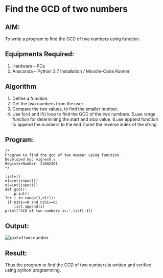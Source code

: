 # Find the GCD of two numbers

## AIM:
To write a program to find the GCD of two numbers using function.

## Equipments Required:
1. Hardware – PCs
2. Anaconda – Python 3.7 Installation / Moodle-Code Runner

## Algorithm
1. Define a function.
2. Get the two numbers from the user.
3. Compare the two values, to find the smaller number.
4. Use for() and if() loop to find the GCD of the two numbers.
5.use range function for determining the start and stop value.
6.use append function to append the numbers to the end
7.print the reverse index of the string

## Program:
```
/*
Program to find the gcd of two number using function.
Developed by: vignesh.v
RegisterNumber: 23002301
*/

list=[]
n1=int(input())
n2=int(input())
def gcd():
    print()
for i in range(1,n1+1):
 if n1%i==0 and n2%i==0:
    list.append(i)
print("GCD of two numbers is:",list[-1])

``````

## Output:
![gcd of two number](/output.png)


## Result:
Thus the program to find the GCD of two numbers is written and verified using python programming.